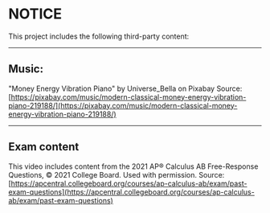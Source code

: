 # NOTICE

This project includes the following third-party content:

---

## Music:

"Money Energy Vibration Piano" by Universe_Bella on Pixabay
Source: [https://pixabay.com/music/modern-classical-money-energy-vibration-piano-219188/](https://pixabay.com/music/modern-classical-money-energy-vibration-piano-219188/)

---

## Exam content

This video includes content from the 2021 AP® Calculus AB Free-Response Questions,
© 2021 College Board. Used with permission.
Source: [https://apcentral.collegeboard.org/courses/ap-calculus-ab/exam/past-exam-questions](https://apcentral.collegeboard.org/courses/ap-calculus-ab/exam/past-exam-questions)
